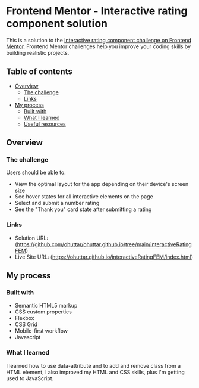 # Frontend Mentor - Interactive rating component solution

This is a solution to the [Interactive rating component challenge on Frontend Mentor](https://www.frontendmentor.io/challenges/interactive-rating-component-koxpeBUmI). Frontend Mentor challenges help you improve your coding skills by building realistic projects. 

## Table of contents

- [Overview](#overview)
  - [The challenge](#the-challenge)
  - [Links](#links)
- [My process](#my-process)
  - [Built with](#built-with)
  - [What I learned](#what-i-learned)
  - [Useful resources](#useful-resources)

## Overview

### The challenge

Users should be able to:

- View the optimal layout for the app depending on their device's screen size
- See hover states for all interactive elements on the page
- Select and submit a number rating
- See the "Thank you" card state after submitting a rating

### Links

- Solution URL: (https://github.com/ohuttar/ohuttar.github.io/tree/main/interactiveRatingFEM)
- Live Site URL: (https://ohuttar.github.io/interactiveRatingFEM/index.html)

## My process

### Built with

- Semantic HTML5 markup
- CSS custom properties
- Flexbox
- CSS Grid
- Mobile-first workflow
- Javascript

### What I learned

I learned how to use data-attribute and to add and remove class from a HTML element, I also improved my HTML and CSS skills, plus I'm getting used to JavaScript.


